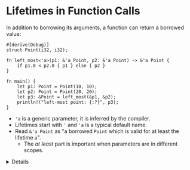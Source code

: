 # Lifetimes in Function Calls

In addition to borrowing its arguments, a function can return a borrowed value:

```rust,editable
#[derive(Debug)]
struct Point(i32, i32);

fn left_most<'a>(p1: &'a Point, p2: &'a Point) -> &'a Point {
    if p1.0 < p2.0 { p1 } else { p2 }
}

fn main() {
    let p1: Point = Point(10, 10);
    let p2: Point = Point(20, 20);
    let p3: &Point = left_most(&p1, &p2);
    println!("left-most point: {:?}", p3);
}
```

- `'a` is a generic parameter, it is inferred by the compiler.
- Lifetimes start with `'` and `'a` is a typical default name.
- Read `&'a Point` as "a borrowed `Point` which is valid for at least the
  lifetime `a`".
  - The _at least_ part is important when parameters are in different scopes.

<details>

In the above example, try the following:

- Move the declaration of `p2` and `p3` into a new scope (`{ ... }`), resulting in the following code:
  ```rust,ignore
  #[derive(Debug)]
  struct Point(i32, i32);

  fn left_most<'a>(p1: &'a Point, p2: &'a Point) -> &'a Point {
      if p1.0 < p2.0 { p1 } else { p2 }
  }

  fn main() {
      let p1: Point = Point(10, 10);
      let p3: &Point;
      {
          let p2: Point = Point(20, 20);
          p3 = left_most(&p1, &p2);
      }
      println!("left-most point: {:?}", p3);
  }
  ```
  Note how this does not compile since `p3` outlives `p2`.

- Reset the workspace and change the function signature to `fn left_most<'a, 'b>(p1: &'a Point, p2: &'a Point) -> &'b Point`. This will not compile because the relationship between the lifetimes `'a` and `'b` is unclear.
- Another way to explain it:
  - Two references to two values are borrowed by a function and the function returns
    another reference.
  - It must have come from one of those two inputs (or from a global variable).
  - Which one is it? The compiler needs to know, so at the call site the returned reference is not used
    for longer than a variable from where the reference came from.

</details>
